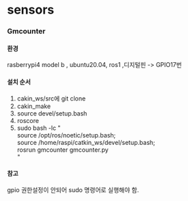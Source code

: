 # sensors

### Gmcounter
#### 환경
rasberrypi4 model b , ubuntu20.04, ros1 
,디지털핀 -> GPIO17번
#### 설치 순서
1. cakin_ws/src에 git clone
2. cakin_make
3. source devel/setup.bash
4. roscore 
5. sudo bash -lc "\
  source /opt/ros/noetic/setup.bash; \
  source /home/raspi/catkin_ws/devel/setup.bash; \
  rosrun gmcounter gmcounter.py\
"
#### 참고
gpio 권한설정이 안되어 sudo 명령어로 실행해야 함.
